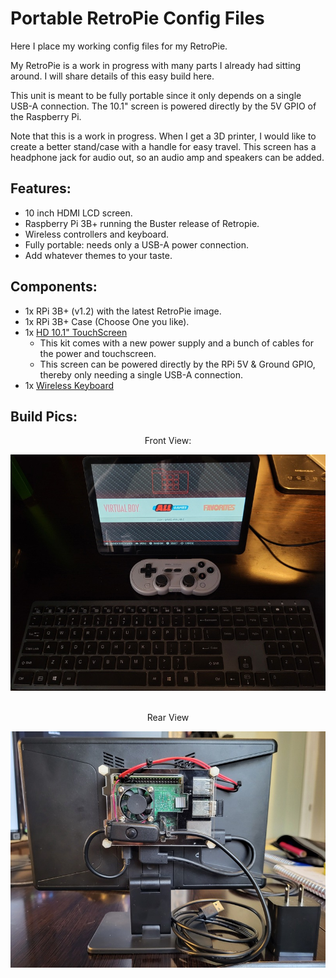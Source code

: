 # Portable RetroPie Config Files

Here I place my working config files for my RetroPie.

My RetroPie is a work in progress with many parts I already had sitting around. I will share details of this easy build here.

This unit is meant to be fully portable since it only depends on a single USB-A connection. The 10.1" screen is powered directly by the 5V GPIO of the Raspberry Pi.

Note that this is a work in progress. When I get a 3D printer, I would like to create a better stand/case with a handle for easy travel. This screen has a headphone jack for audio out, so an audio amp and speakers can be added.

## Features:

- 10 inch HDMI LCD screen.
- Raspberry Pi 3B+ running the Buster release of Retropie.
- Wireless controllers and keyboard.
- Fully portable: needs only a USB-A power connection.
- Add whatever themes to your taste.

## Components:

- 1x RPi 3B+ (v1.2) with the latest RetroPie image.
- 1x RPi 3B+ Case (Choose One you like).
- 1x [HD 10.1" TouchScreen](https://www.amazon.com/dp/B0CJNKFVPY?th=1)
    - This kit comes with a new power supply and a bunch of cables for the power and touchscreen.
    - This screen can be powered directly by the RPi 5V & Ground GPIO, thereby only needing a single USB-A connection.
- 1x [Wireless Keyboard](https://www.amazon.com/dp/B098WTHSYR)

## Build Pics:

<div align="center">

<p>Front View:</p>
<img src="./RPi-3B+/assets/RPi_Front.jpg" alt="Front" width="600"/><br><br>
<p>Rear View</p>
<img src="./RPi-3B+/assets/RPi_Rear.jpg" alt="REAR"width="600">

</div>